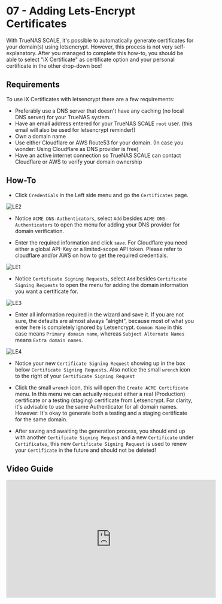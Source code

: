 # 07 - Adding Lets-Encrypt Certificates

With TrueNAS SCALE, it's possible to automatically generate certificates for your domain(s) using letsencrypt. However, this process is not very self-explanatory.
After you managed to complete this how-to, you should be able to select "iX Certificate" as certificate option and your personal certificate in the other drop-down box!

## Requirements

To use iX Certificates with letsencrypt there are a few requirements:

- Preferably use a DNS server that doesn't have any caching (no local DNS server) for your TrueNAS system.
- Have an email address entered for your TrueNAS SCALE `root` user. (this email will also be used for letsencrypt reminder!)
- Own a domain name
- Use either Cloudflare or AWS Route53 for your domain. (In case you wonder: Using Cloudflare as DNS provider is free)
- Have an active internet connection so TrueNAS SCALE can contact Cloudflare or AWS to verify your domain ownership

## How-To

- Click `Credentials` in the Left side menu and go the `Certificates` page.

![LE2](/img/LE/LE2.png)

- Notice `ACME DNS-Authenticators`, select `Add` besides `ACME DNS-Authenticators` to open the menu for adding your DNS provider for domain verification.

- Enter the required information and click `save`.
For Cloudflare you need either a global API-Key or a limited-scope API token. Please refer to cloudflare and/or AWS on how to get the required credentials.

![LE1](/img/LE/LE1.png)

- Notice `Certificate Signing Requests`, select `Add` besides `Certificate Signing Requests` to open the menu for adding the domain information you want a certificate for.

![LE3](/img/LE/LE3.png)

- Enter all information required in the wizard and save it.
If you are not sure, the defaults are almost always "alright", because most of what you enter here is completely ignored by Letsencrypt.
`Common Name` in this case means `Primary domain name`, whereas `Subject Alternate Names` means `Extra domain names`.

![LE4](/img/LE/LE5.PNG)

- Notice your new `Certificate Signing Request` showing up in the box below `Certificate Signing Requests`. Also notice the small `wrench` icon to the right of your `Certificate Signing Request`

- Click the small `wrench` icon, this will open the `Create ACME Certificate` menu. In this menu we can actually request either a real (Production) certificate or a testing (staging) certificate from Letsencrypt.
For clarity, it's advisable to use the same Authenticator for all domain names. However: It's okay to generate both a testing and a staging certificate for the same domain.

- After saving and awaiting the generation process, you should end up with another `Certificate Signing Request` and a new `Certificate` under `Certificates`, this new `Certificate Signing Request` is used to renew your `Certificate` in the future and should not be deleted!

## Video Guide

<iframe width="560" height="315" src="https://www.youtube.com/embed/TJ5fDiDRcbU" title="YouTube video player" frameBorder="0" allow="accelerometer; autoplay; clipboard-write; encrypted-media; gyroscope; picture-in-picture" allowFullScreen></iframe>
